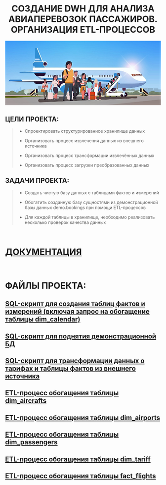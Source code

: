 <h1 align="center">СОЗДАНИЕ DWH ДЛЯ АНАЛИЗА АВИАПЕРЕВОЗОК ПАССАЖИРОВ. ОРГАНИЗАЦИЯ ETL-ПРОЦЕССОВ </h1>


<img src="https://github.com/KlyapkoV/PORTFOLIO/blob/main/images/logo-AIR_TRANSPORTATION_OF_PASSENGERS_DWH_ETL.jpg?raw=true"/>


## **ЦЕЛИ ПРОЕКТА:**
> - Спроектировать структурированное хранилище данных
>
> - Организовать процесс извлечения данных из внешнего источника
>
> - Организовать процесс трансформации извлечённых данных
>
> - Организовать процесс загрузки преобразованных данных


## **ЗАДАЧИ ПРОЕКТА:**
> - Создать чистую базу данных с таблицами фактов и измерений
>
> - Обогатить созданную базу сущностями из демонстрационной базы данных demo.bookings при помощи ETL-процессов
>
> - Для каждой таблицы в хранилище, необходимо реализовать несколько проверок качества данных


&nbsp;
# [ДОКУМЕНТАЦИЯ](https://github.com/KlyapkoV/AIR_TRANSPORTATION_OF_PASSENGERS_DWH_ETL/blob/main/doc-AIR_TRANSPORTATION_OF_PASSENGERS_DWH_ETL.pdf)


&nbsp;
# **ФАЙЛЫ ПРОЕКТА**:

## [SQL-скрипт для создания таблиц фактов и измерений (включая запрос на обогащение таблицы dim_calendar)](AIR_TRANSPORTATION_OF_PASSENGERS_DWH_ETL/script.sql)
## [SQL-скрипт для поднятия демонстрационной БД](https://github.com/KlyapkoV/AIR_TRANSPORTATION_OF_PASSENGERS_DWH_ETL/blob/main/demo_small.sql)
## [SQL-скрипт для трансформации данных о тарифах и таблицы фактов из внешнего источника](https://github.com/KlyapkoV/AIR_TRANSPORTATION_OF_PASSENGERS_DWH_ETL/blob/main/script_(tarriff%20and%20fact).sql)
## [ETL-процесс обогащения таблицы dim_aircrafts](https://github.com/KlyapkoV/AIR_TRANSPORTATION_OF_PASSENGERS_DWH_ETL/blob/main/ETL_aircrafts.ktr)
## [ETL-процесс обогащения таблицы dim_airports](https://github.com/KlyapkoV/AIR_TRANSPORTATION_OF_PASSENGERS_DWH_ETL/blob/main/ETL_airports.ktr)
## [ETL-процесс обогащения таблицы dim_passengers](https://github.com/KlyapkoV/AIR_TRANSPORTATION_OF_PASSENGERS_DWH_ETL/blob/main/ETL_passengers.ktr)
## [ETL-процесс обогащения таблицы dim_tariff](https://github.com/KlyapkoV/AIR_TRANSPORTATION_OF_PASSENGERS_DWH_ETL/blob/main/ETL_tariff.ktr)
## [ETL-процесс обогащения таблицы fact_flights](https://github.com/KlyapkoV/AIR_TRANSPORTATION_OF_PASSENGERS_DWH_ETL/blob/main/ETL_fact_flights.ktr)